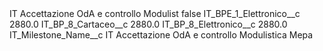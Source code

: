 <?xml version="1.0" encoding="UTF-8"?>
<CustomMetadata xmlns="http://soap.sforce.com/2006/04/metadata" xmlns:xsi="http://www.w3.org/2001/XMLSchema-instance" xmlns:xsd="http://www.w3.org/2001/XMLSchema">
    <label>IT Accettazione OdA e controllo Modulist</label>
    <protected>false</protected>
    <values>
        <field>IT_BPE_1_Elettronico__c</field>
        <value xsi:type="xsd:double">2880.0</value>
    </values>
    <values>
        <field>IT_BP_8_Cartaceo__c</field>
        <value xsi:type="xsd:double">2880.0</value>
    </values>
    <values>
        <field>IT_BP_8_Elettronico__c</field>
        <value xsi:type="xsd:double">2880.0</value>
    </values>
    <values>
        <field>IT_Milestone_Name__c</field>
        <value xsi:type="xsd:string">IT Accettazione OdA e controllo Modulistica Mepa</value>
    </values>
</CustomMetadata>
